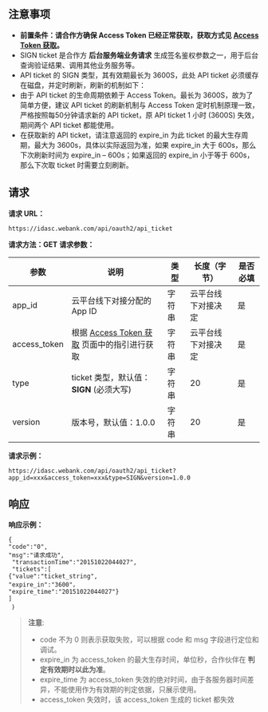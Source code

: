 ## 注意事项
- **前置条件：请合作方确保 Access Token 已经正常获取，获取方式见 [Access Token 获取](http://tcecqpoc.fsphere.cn/document/product/655/13813)。**
- SIGN ticket 是合作方 **后台服务端业务请求** 生成签名鉴权参数之一，用于后台查询验证结果、调用其他业务服务等。
- API ticket 的 SIGN 类型，其有效期最长为 3600S，此处 API ticket 必须缓存在磁盘，并定时刷新，刷新的机制如下：
 - 由于 API ticket 的生命周期依赖于 Access Token。最长为 3600S，故为了简单方便，建议 API ticket 的刷新机制与 Access Token 定时机制原理一致，严格按照每50分钟请求新的 API ticket，原 API ticket 1 小时 (3600S) 失效，期间两个 API ticket 都能使用。
 - 在获取新的 API ticket，请注意返回的 expire_in 为此 ticket 的最大生存周期，最大为 3600s，具体以实际返回为准，如果 expire_in 大于 600s，那么下次刷新时间为 expire_in – 600s；如果返回的 expire_in 小于等于 600s，那么下次取 ticket 时需要立刻刷新。

## 请求
**请求 URL：** 
```
https://idasc.webank.com/api/oauth2/api_ticket
```
**请求方法：GET**
**请求参数：**

| 参数           | 说明                                       | 类型   | 长度（字节）    | 是否必填 |
| ------------ | ---------------------------------------- | ---- | --------- | ---- |
| app_id       | 云平台线下对接分配的 App ID                        | 字符串  | 云平台线下对接决定 | 是    |
| access_token | 根据 [Access Token 获取](http://tcecqpoc.fsphere.cn/document/product/655/13813) 页面中的指引进行获取 | 字符串  | 云平台线下对接决定 | 是    |
| type         | ticket 类型，默认值：**SIGN** (必须大写)            | 字符串  | 20        | 是    |
| version      | 版本号，默认值：1.0.0                            | 字符串  | 20        | 是    |

**请求示例：**
```
https://idasc.webank.com/api/oauth2/api_ticket?app_id=xxx&access_token=xxx&type=SIGN&version=1.0.0
```
## 响应
**响应示例：**
```
{
"code":"0",
"msg":"请求成功",
 "transactionTime":"20151022044027", 
 "tickets":[
{"value":"ticket_string",
"expire_in":"3600"，
"expire_time":"20151022044027"}
]
 ｝
```

>**注意**:
> - code 不为 0 则表示获取失败，可以根据 code 和 msg 字段进行定位和调试。
> - expire_in 为 access_token 的最大生存时间，单位秒，合作伙伴在 **判定有效期时以此为准**。
> - expire_time 为 access_token 失效的绝对时间，由于各服务器时间差异，不能使用作为有效期的判定依据，只展示使用。
> - access_token 失效时，该 access_token 生成的 ticket 都失效

